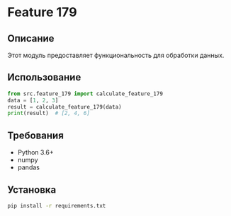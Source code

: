 # Feature 179
## Описание
Этот модуль предоставляет функциональность для обработки данных.
## Использование
```python
from src.feature_179 import calculate_feature_179
data = [1, 2, 3]
result = calculate_feature_179(data)
print(result)  # [2, 4, 6]
```
## Требования
- Python 3.6+
- numpy
- pandas
## Установка
```bash
pip install -r requirements.txt
```